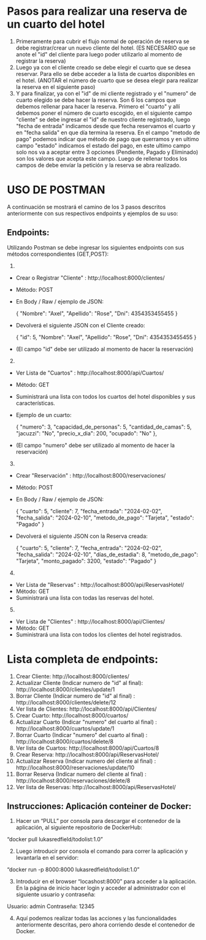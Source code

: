 # Pasos para realizar una reserva de un cuarto del hotel

1. Primeramente para cubrir el flujo normal de operación de reserva se debe registrar/crear un nuevo cliente del hotel. (ES NECESARIO que se anote el "id" del cliente para luego poder utilizarlo al momento de registrar la reserva)
2. Luego ya con el cliente creado se debe elegir el cuarto que se desea reservar. Para ello se debe acceder a la lista de cuartos disponibles en el hotel. (ANOTAR el número de cuarto que se desea elegir para realizar la reserva en el siguiente paso)
3. Y para finalizar, ya con el "id" de mi cliente registrado y el "numero" de cuarto elegido se debe hacer la reserva. Son 6 los campos que debemos rellenar para hacer la reserva. Primero el "cuarto" y allí debemos poner el número de cuarto escogido, en el siguiente campo "cliente" se debe ingresar el "id" de nuestro cliente registrado, luego "fecha de entrada" indicamos desde que fecha reservamos el cuarto y en "fecha salida" en que día termina la reserva. En el campo "metodo de pago" podemos indicar que método de pago que querramos y en ultimo campo "estado" indicamos el estado del pago, en este ultimo campo solo nos va a aceptar entre 3 opciones (Pendiente, Pagado y Eliminado) son los valores que acepta este campo. Luego de rellenar todos los campos de debe envíar la petición y la reserva se abra realizado.

# USO DE POSTMAN 

A continuación se mostrará el camino de los 3 pasos descritos anteriormente con sus respectivos endpoints y ejemplos de su uso:
## Endpoints:

Utilizando Postman se debe ingresar los siguientes endpoints con sus métodos correspondientes (GET,POST):

1. 

- Crear o Registrar "Cliente"  : http://localhost:8000/clientes/  
 - Método: POST
 - En Body / Raw / ejemplo de JSON:
    
    {
    "Nombre": "Axel",
    "Apellido": "Rose",
    "Dni": 4354353455455
    }

- Devolverá el siguiente JSON con el Cliente creado:

    {
    "id": 5,
    "Nombre": "Axel",
    "Apellido": "Rose",
    "Dni": 4354353455455
    }

* (El campo "id" debe ser utilizado al momento de hacer la reservación)


2. 

- Ver Lista de "Cuartos"  : http://localhost:8000/api/Cuartos/    
 - Método: GET
 - Suministrará una lista con todos los cuartos del hotel disponibles y sus características.
 - Ejemplo de un cuarto:
    
    {
        "numero": 3,
        "capacidad_de_personas": 5,
        "cantidad_de_camas": 5,
        "jacuzzi": "No",
        "precio_x_dia": 200,
        "ocupado": "No"
    },

* (El campo "numero" debe ser utilizado al momento de hacer la reservación)



3. 

- Crear "Reservación"  : http://localhost:8000/reservaciones/  
 - Método: POST
 - En Body / Raw / ejemplo de JSON:
    
    {
    "cuarto": 5,
    "cliente": 7,
    "fecha_entrada": "2024-02-02",
    "fecha_salida": "2024-02-10",
    "metodo_de_pago": "Tarjeta",
    "estado": "Pagado"
    }

- Devolverá el siguiente JSON con la Reserva creada:

    {
        "cuarto": 5,
        "cliente": 7,
        "fecha_entrada": "2024-02-02",
        "fecha_salida": "2024-02-10",
        "días_de_estadia": 8,
        "metodo_de_pago": "Tarjeta",
        "monto_pagado": 3200,
        "estado": "Pagado"
    }


4. 

- Ver Lista de "Reservas"  : http://localhost:8000/api/ReservasHotel/    
 - Método: GET
 - Suministrará una lista con todas las reservas del hotel.


5. 

- Ver Lista de "Clientes"  : http://localhost:8000/api/Clientes/   
 - Método: GET
 - Suministrará una lista con todos los clientes del hotel registrados.

# Lista completa de endpoints:

1. Crear Cliente:                                              http://localhost:8000/clientes/
2. Actualizar Cliente (Indicar numero de "id" al final):       http://localhost:8000/clientes/update/1
3. Borrar Cliente (Indicar numero de "id" al final) :          http://localhost:8000/clientes/delete/12 
4. Ver lista de Clientes:                                      http://localhost:8000/api/Clientes/
5. Crear Cuarto:                                               http://localhost:8000/cuartos/
6. Actualizar Cuarto (Indicar "numero" del cuarto al final) :  http://localhost:8000/cuartos/update/1 
7. Borrar Cuarto (Indicar "numero" del cuarto al final) :      http://localhost:8000/cuartos/delete/8 
8. Ver lista de Cuartos:                                       http://localhost:8000/api/Cuartos/8
9. Crear Reserva:                                              http://localhost:8000/api/ReservasHotel/
10. Actualizar Reserva (Indicar numero del cliente al final) :   http://localhost:8000/reservaciones/update/10
11. Borrar Reserva  (Indicar numero del cliente al final) :    http://localhost:8000/reservaciones/delete/8
12. Ver lista de Reservas:                                     http://localhost:8000/api/ReservasHotel/ 


## Instrucciones: Aplicación conteiner de Docker:

1.	Hacer un “PULL” por consola para descargar el contenedor de la aplicación, al siguiente repositorio de DockerHub: 

“docker pull lukasredfield/todolist:1.0”

2.	Luego introducir por consola el comando para correr la aplicación y levantarla en el servidor: 

“docker run -p 8000:8000 lukasredfield/todolist:1.0” 

3.	Introducir en el browser “locashost:8000” para acceder a la aplicación. En la página de inicio hacer login y acceder al administrador con el siguiente usuario y contraseña:

Usuario: admin
Contraseña: 12345

4.	Aquí podemos realizar todas las acciones y las funcionalidades anteriormente descritas, pero ahora corriendo desde el contenedor de Docker.


